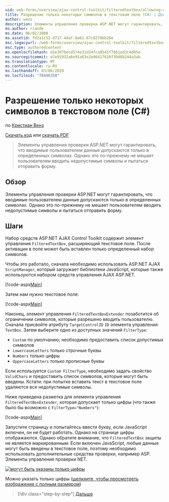 ```yaml
---
uid: web-forms/overview/ajax-control-toolkit/filteredtextbox/allowing-only-certain-characters-in-a-text-box-cs
title: Разрешение только некоторых символов в текстовом поле (C#) | Документация Майкрософт
author: wenz
description: Элементы управления проверки ASP.NET могут гарантировать, что вводимые пользователем данные допускаются только в определенных символах. Однако это по-прежнему не мешает пользователям вводить недопустимые...
ms.author: riande
ms.date: 06/02/2008
ms.assetid: fd2a1c52-d717-44af-8a61-67c8279bb26e
msc.legacyurl: /web-forms/overview/ajax-control-toolkit/filteredtextbox/allowing-only-certain-characters-in-a-text-box-cs
msc.type: authoredcontent
ms.openlocfilehash: d1e367becd574e31d24fca8545f76b1ed3c4d85e
ms.sourcegitcommit: e7e91932a6e91a63e2e46417626f39d6b244a3ab
ms.translationtype: MT
ms.contentlocale: ru-RU
ms.lasthandoff: 03/06/2020
ms.locfileid: "78446358"
---
```

# <a name="allowing-only-certain-characters-in-a-text-box-c"></a>Разрешение только некоторых символов в текстовом поле (C#)

по [Кристиан Венз](https://github.com/wenz)

[Скачать код](https://download.microsoft.com/download/4/c/2/4c2def7a-0d23-4055-91f9-1f18504167d7/FilteredTextBox0.cs.zip) или [скачать PDF](https://download.microsoft.com/download/b/6/a/b6ae89ee-df69-4c87-9bfb-ad1eb2b23373/filteredtextbox0CS.pdf)

> Элементы управления проверки ASP.NET могут гарантировать, что вводимые пользователем данные допускаются только в определенных символах. Однако это по-прежнему не мешает пользователям вводить недопустимые символы и пытаться отправить форму.

## <a name="overview"></a>Обзор

Элементы управления проверки ASP.NET могут гарантировать, что вводимые пользователем данные допускаются только в определенных символах. Однако это по-прежнему не мешает пользователям вводить недопустимые символы и пытаться отправить форму.

## <a name="steps"></a>Шаги

Набор средств ASP.NET AJAX Control Toolkit содержит элемент управления `FilteredTextBox`, расширяющий текстовое поле. После активации в поле может быть вставлен только определенный набор символов.

Чтобы это работало, сначала необходимо использовать ASP.NET AJAX `ScriptManager`, который загружает библиотеки JavaScript, которые также используются набором средств управления AJAX ASP.NET.

[!code-aspx[Main](allowing-only-certain-characters-in-a-text-box-cs/samples/sample1.aspx)]

Затем нам нужно текстовое поле:

[!code-aspx[Main](allowing-only-certain-characters-in-a-text-box-cs/samples/sample2.aspx)]

Наконец, элемент управления `FilteredTextBoxExtender` позаботится об ограничении символов, которые разрешено вводить пользователю. Сначала присвойте атрибуту `TargetControlID` `ID` элемента управления `TextBox`. Затем выберите одно из доступных значений `FilterType`:

- `Custom` по умолчанию; необходимо предоставить список допустимых символов
- `LowercaseLetters` только строчные буквы
- `Numbers` только цифры
- `UppercaseLetters` только прописные буквы

Если используется `Custom FilterType`, необходимо задать свойство `ValidChars` и предоставить список символов, которые могут быть введены. Кстати: при попытке вставить текст в текстовое поле удаляются все недопустимые символы.

Ниже приведена разметка для элемента управления `FilteredTextBoxExtender`, которая допускает только цифры (что также было бы возможно с `FilterType="Numbers"`):

[!code-aspx[Main](allowing-only-certain-characters-in-a-text-box-cs/samples/sample3.aspx)]

Запустите страницу и попытайтесь ввести букву, если JavaScript включен, он не будет работать. Однако на странице цифры отображаются. Однако обратите внимание, что `FilteredTextBox` защиты не является маркированным: Если включен JavaScript, любые данные могут быть введены в текстовое поле, поэтому необходимо использовать дополнительные средства проверки, например ASP. Элементы управления проверки NET.

[![могут быть указаны только цифры](allowing-only-certain-characters-in-a-text-box-cs/_static/image2.png)](allowing-only-certain-characters-in-a-text-box-cs/_static/image1.png)

Можно указать только цифры ([щелкните, чтобы просмотреть изображение с полным размером](allowing-only-certain-characters-in-a-text-box-cs/_static/image3.png))

> [!div class="step-by-step"]
> [Дальше](allowing-only-certain-characters-in-a-text-box-vb.md)
